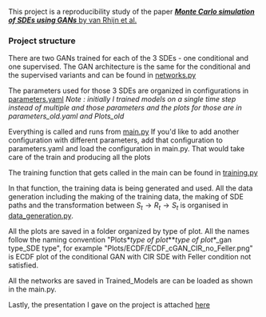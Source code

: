 This project is a reproducibility study of the paper 
[**_Monte Carlo simulation of SDEs using GANs_** by van Rhijn et al.](https://link.springer.com/article/10.1007/s13160-022-00534-x)


### Project structure

There are two GANs trained for each of the 3 SDEs - one conditional and one supervised. 
The GAN architecture is the same for the conditional and the supervised variants and can be found in [networks.py](https://github.com/YuliaTerzieva/SDE_path_generation_w_GAN/blob/main/networks.py)

The parameters used for those 3 SDEs are organized in configurations in [parameters.yaml](https://github.com/YuliaTerzieva/SDE_path_generation_w_GAN/blob/main/parameters.yaml) 
_Note : initially I trained models on a single time step instead of multiple and those parameters and the plots for those are in parameters_old.yaml and Plots_old_

Everything is called and runs from [main.py](https://github.com/YuliaTerzieva/SDE_path_generation_w_GAN/blob/main/main.py)
If you'd like to add another configuration with different parameters, add that configuration to parameters.yaml and load the configuration in main.py. 
That would take care of the train and producing all the plots

The training function that gets called in the  main can be found in [training.py](https://github.com/YuliaTerzieva/SDE_path_generation_w_GAN/blob/main/training.py)

In that function, the training data is being generated and used. All the data generation including the making of the training data, 
the making of SDE paths and the transformation between $S_t \rightarrow R_t \rightarrow S_t$ is organised in [data_generation.py](https://github.com/YuliaTerzieva/SDE_path_generation_w_GAN/blob/main/data_generator.py). 

All the plots are saved in a folder organized by type of plot. All the names follow the naming convention "Plots\**type of plot**\**type of plot**_gan type_SDE type", 
for example "Plots/ECDF/ECDF_cGAN_CIR_no_Feller.png" is ECDF plot of the conditional GAN with CIR SDE with Feller condition not satisfied. 

All the networks are saved in Trained_Models are can be loaded as shown in the main.py. 

Lastly, the presentation I gave on the project is attached [here](https://github.com/YuliaTerzieva/SDE_path_generation_w_GAN/blob/main/Presentation.pdf)
